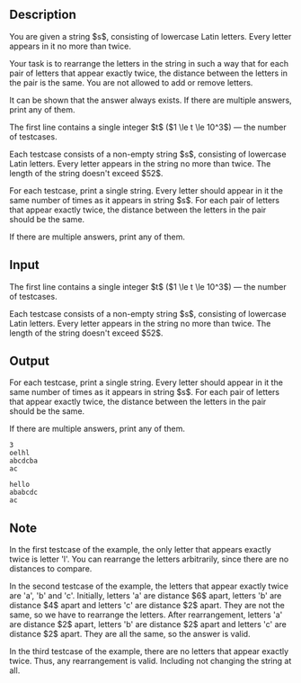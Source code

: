 ## Description

<div><p>You are given a string $s$, consisting of lowercase Latin letters. Every letter appears in it no more than twice.</p><p>Your task is to rearrange the letters in the string in such a way that for each pair of letters that appear exactly twice, the distance between the letters in the pair is the same. You are not allowed to add or remove letters.</p><p>It can be shown that the answer always exists. If there are multiple answers, print any of them.</p></div><div class="input-specification"><p>The first line contains a single integer $t$ ($1 \le t \le 10^3$)&nbsp;— the number of testcases.</p><p>Each testcase consists of a non-empty string $s$, consisting of lowercase Latin letters. Every letter appears in the string no more than twice. The length of the string doesn't exceed $52$.</p></div><div class="output-specification"><p>For each testcase, print a single string. Every letter should appear in it the same number of times as it appears in string $s$. For each pair of letters that appear exactly twice, the distance between the letters in the pair should be the same.</p><p>If there are multiple answers, print any of them.</p></div>

## Input

<p>The first line contains a single integer $t$ ($1 \le t \le 10^3$)&nbsp;— the number of testcases.</p><p>Each testcase consists of a non-empty string $s$, consisting of lowercase Latin letters. Every letter appears in the string no more than twice. The length of the string doesn't exceed $52$.</p>

## Output

<p>For each testcase, print a single string. Every letter should appear in it the same number of times as it appears in string $s$. For each pair of letters that appear exactly twice, the distance between the letters in the pair should be the same.</p><p>If there are multiple answers, print any of them.</p>





```input1
3
oelhl
abcdcba
ac
```




```output1
hello
ababcdc
ac
```



## Note

<p>In the first testcase of the example, the only letter that appears exactly twice is letter 'l'. You can rearrange the letters arbitrarily, since there are no distances to compare.</p><p>In the second testcase of the example, the letters that appear exactly twice are 'a', 'b' and 'c'. Initially, letters 'a' are distance $6$ apart, letters 'b' are distance $4$ apart and letters 'c' are distance $2$ apart. They are not the same, so we have to rearrange the letters. After rearrangement, letters 'a' are distance $2$ apart, letters 'b' are distance $2$ apart and letters 'c' are distance $2$ apart. They are all the same, so the answer is valid.</p><p>In the third testcase of the example, there are no letters that appear exactly twice. Thus, any rearrangement is valid. Including not changing the string at all.</p>
